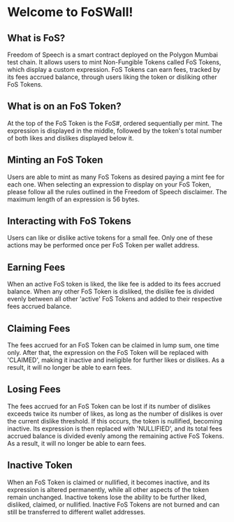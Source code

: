 # Welcome to FoSWall!



## What is FoS?

Freedom of Speech is a smart contract deployed on the Polygon Mumbai test chain. It allows users to mint Non-Fungible Tokens called FoS Tokens, which display a custom expression. FoS Tokens can earn fees, tracked by its fees accrued balance, through users liking the token or disliking other FoS Tokens.



## What is on an FoS Token?

At the top of the FoS Token is the FoS#, ordered sequentially per mint. The expression is displayed in the middle, followed by the token's total number of both likes and dislikes displayed below it.



## Minting an FoS Token

Users are able to mint as many FoS Tokens as desired paying a mint fee for each one. When selecting an expression to display on your FoS Token, please follow all the rules outlined in the Freedom of Speech disclaimer. The maximum length of an expression is 56 bytes.



## Interacting with FoS Tokens

Users can like or dislike active tokens for a small fee. Only one of these actions may be performed once per FoS Token per wallet address.



## Earning Fees

When an active FoS token is liked, the like fee is added to its fees accrued balance. When any other FoS Token is disliked, the dislike fee is divided evenly between all other 'active' FoS Tokens and added to their respective fees accrued balance.



## Claiming Fees

The fees accrued for an FoS Token can be claimed in lump sum, one time only. After that, the expression on the FoS Token will be replaced with 'CLAIMED', making it inactive and ineligible for further likes or dislikes. As a result, it will no longer be able to earn fees.



## Losing Fees

The fees accrued for an FoS Token can be lost if its number of dislikes exceeds twice its number of likes, as long as the number of dislikes is over the current dislike threshold. If this occurs, the token is nullified, becoming inactive. Its expression is then replaced with 'NULLIFIED', and its total fees accrued balance is divided evenly among the remaining active FoS Tokens. As a result, it will no longer be able to earn fees.



## Inactive Token

When an FoS Token is claimed or nullified, it becomes inactive, and its expression is altered permanently, while all other aspects of the token remain unchanged.  Inactive tokens lose the ability to be further liked, disliked, claimed, or nullified.  Inactive FoS Tokens are not burned and can still be transferred to different wallet addresses.